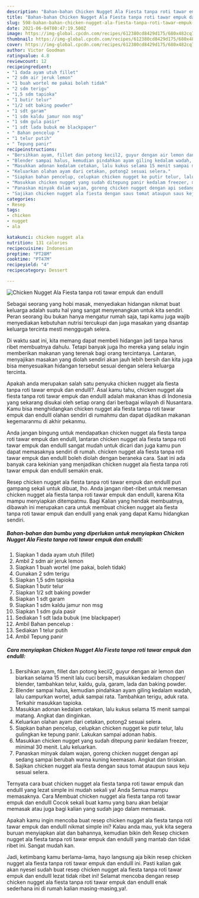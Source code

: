 ```yaml
---
description: "Bahan-bahan Chicken Nugget Ala Fiesta tanpa roti tawar empuk dan endulll yang lezat dan Mudah Dibuat"
title: "Bahan-bahan Chicken Nugget Ala Fiesta tanpa roti tawar empuk dan endulll yang lezat dan Mudah Dibuat"
slug: 598-bahan-bahan-chicken-nugget-ala-fiesta-tanpa-roti-tawar-empuk-dan-endulll-yang-lezat-dan-mudah-dibuat
date: 2021-06-04T00:47:19.500Z
image: https://img-global.cpcdn.com/recipes/612380cd8429d175/680x482cq70/chicken-nugget-ala-fiesta-tanpa-roti-tawar-empuk-dan-endulll-foto-resep-utama.jpg
thumbnail: https://img-global.cpcdn.com/recipes/612380cd8429d175/680x482cq70/chicken-nugget-ala-fiesta-tanpa-roti-tawar-empuk-dan-endulll-foto-resep-utama.jpg
cover: https://img-global.cpcdn.com/recipes/612380cd8429d175/680x482cq70/chicken-nugget-ala-fiesta-tanpa-roti-tawar-empuk-dan-endulll-foto-resep-utama.jpg
author: Victor Goodman
ratingvalue: 4.8
reviewcount: 12
recipeingredient:
- "1 dada ayam utuh fillet"
- "2 sdm air jeruk lemon"
- "1 buah wortel me pakai boleh tidak"
- "2 sdm terigu"
- "1,5 sdm tapioka"
- "1 butir telur"
- "1/2 sdt baking powder"
- "1 sdt garam"
- "1 sdm kaldu jamur non msg"
- "1 sdm gula pasir"
- "1 sdt lada bubuk me blackpaper"
- " Bahan pencelup "
- "1 telur putih"
- " Tepung panir"
recipeinstructions:
- "Bersihkan ayam, fillet dan potong kecil2, guyur dengan air lemon dan biarkan selama 15 menit lalu cuci bersih, masukkan kedalam chopper/ blender, tambahkan telur, kaldu, gula, garam, lada dan baking powder."
- "Blender sampai halus, kemudian pindahkan ayam giling kedalam wadah, lalu campurkan wortel, aduk sampai rata. Tambahkan terigu, aduk rata. Terkahir masukkan tapioka."
- "Masukkan adonan kedalam cetakan, lalu kukus selama 15 menit sampai matang. Angkat dan dinginkan."
- "Keluarkan olahan ayam dari cetakan, potong2 sesuai selera."
- "Siapkan bahan pencelup, celupkan chicken nugget ke putir telur, lalu gulingkan ke tepung panir. Lakukan sampai adonan habis."
- "Masukkan chicken nugget yang sudah ditepung panir kedalam freezer, minimal 30 menit. Lalu keluarkan."
- "Panaskan minyak dalam wajan, goreng chicken nugget dengan api sedang sampai berubah warna kuning keemasan. Angkat dan tiriskan."
- "Sajikan chicken nugget ala fiesta dengan saus tomat ataupun saus keju sesuai selera."
categories:
- Resep
tags:
- chicken
- nugget
- ala

katakunci: chicken nugget ala 
nutrition: 131 calories
recipecuisine: Indonesian
preptime: "PT28M"
cooktime: "PT47M"
recipeyield: "4"
recipecategory: Dessert

---
```



![Chicken Nugget Ala Fiesta tanpa roti tawar empuk dan endulll](https://img-global.cpcdn.com/recipes/612380cd8429d175/680x482cq70/chicken-nugget-ala-fiesta-tanpa-roti-tawar-empuk-dan-endulll-foto-resep-utama.jpg)

Sebagai seorang yang hobi masak, menyediakan hidangan nikmat buat keluarga adalah suatu hal yang sangat menyenangkan untuk kita sendiri. Peran seorang ibu bukan hanya mengatur rumah saja, tapi kamu juga wajib menyediakan kebutuhan nutrisi tercukupi dan juga masakan yang disantap keluarga tercinta mesti menggugah selera.

Di waktu  saat ini, kita memang dapat membeli hidangan jadi tanpa harus ribet membuatnya dahulu. Tetapi banyak juga lho mereka yang selalu ingin memberikan makanan yang terenak bagi orang tercintanya. Lantaran, menyajikan masakan yang diolah sendiri akan jauh lebih bersih dan kita juga bisa menyesuaikan hidangan tersebut sesuai dengan selera keluarga tercinta. 



Apakah anda merupakan salah satu penyuka chicken nugget ala fiesta tanpa roti tawar empuk dan endulll?. Asal kamu tahu, chicken nugget ala fiesta tanpa roti tawar empuk dan endulll adalah makanan khas di Indonesia yang sekarang disukai oleh setiap orang dari berbagai wilayah di Nusantara. Kamu bisa menghidangkan chicken nugget ala fiesta tanpa roti tawar empuk dan endulll olahan sendiri di rumahmu dan dapat dijadikan makanan kegemaranmu di akhir pekanmu.

Anda jangan bingung untuk mendapatkan chicken nugget ala fiesta tanpa roti tawar empuk dan endulll, lantaran chicken nugget ala fiesta tanpa roti tawar empuk dan endulll sangat mudah untuk dicari dan juga kamu pun dapat memasaknya sendiri di rumah. chicken nugget ala fiesta tanpa roti tawar empuk dan endulll boleh diolah dengan beraneka cara. Saat ini ada banyak cara kekinian yang menjadikan chicken nugget ala fiesta tanpa roti tawar empuk dan endulll semakin enak.

Resep chicken nugget ala fiesta tanpa roti tawar empuk dan endulll pun gampang sekali untuk dibuat, lho. Anda jangan ribet-ribet untuk memesan chicken nugget ala fiesta tanpa roti tawar empuk dan endulll, karena Kita mampu menyiapkan ditempatmu. Bagi Kalian yang hendak membuatnya, dibawah ini merupakan cara untuk membuat chicken nugget ala fiesta tanpa roti tawar empuk dan endulll yang enak yang dapat Kamu hidangkan sendiri.

<!--inarticleads1-->

##### Bahan-bahan dan bumbu yang diperlukan untuk menyiapkan Chicken Nugget Ala Fiesta tanpa roti tawar empuk dan endulll:

1. Siapkan 1 dada ayam utuh (fillet)
1. Ambil 2 sdm air jeruk lemon
1. Siapkan 1 buah wortel (me pakai, boleh tidak)
1. Gunakan 2 sdm terigu
1. Siapkan 1,5 sdm tapioka
1. Siapkan 1 butir telur
1. Siapkan 1/2 sdt baking powder
1. Siapkan 1 sdt garam
1. Siapkan 1 sdm kaldu jamur non msg
1. Siapkan 1 sdm gula pasir
1. Sediakan 1 sdt lada bubuk (me blackpaper)
1. Ambil  Bahan pencelup :
1. Sediakan 1 telur putih
1. Ambil  Tepung panir




<!--inarticleads2-->

##### Cara menyiapkan Chicken Nugget Ala Fiesta tanpa roti tawar empuk dan endulll:

1. Bersihkan ayam, fillet dan potong kecil2, guyur dengan air lemon dan biarkan selama 15 menit lalu cuci bersih, masukkan kedalam chopper/ blender, tambahkan telur, kaldu, gula, garam, lada dan baking powder.
1. Blender sampai halus, kemudian pindahkan ayam giling kedalam wadah, lalu campurkan wortel, aduk sampai rata. Tambahkan terigu, aduk rata. Terkahir masukkan tapioka.
1. Masukkan adonan kedalam cetakan, lalu kukus selama 15 menit sampai matang. Angkat dan dinginkan.
1. Keluarkan olahan ayam dari cetakan, potong2 sesuai selera.
1. Siapkan bahan pencelup, celupkan chicken nugget ke putir telur, lalu gulingkan ke tepung panir. Lakukan sampai adonan habis.
1. Masukkan chicken nugget yang sudah ditepung panir kedalam freezer, minimal 30 menit. Lalu keluarkan.
1. Panaskan minyak dalam wajan, goreng chicken nugget dengan api sedang sampai berubah warna kuning keemasan. Angkat dan tiriskan.
1. Sajikan chicken nugget ala fiesta dengan saus tomat ataupun saus keju sesuai selera.




Ternyata cara buat chicken nugget ala fiesta tanpa roti tawar empuk dan endulll yang lezat simple ini mudah sekali ya! Anda Semua mampu memasaknya. Cara Membuat chicken nugget ala fiesta tanpa roti tawar empuk dan endulll Cocok sekali buat kamu yang baru akan belajar memasak atau juga bagi kalian yang sudah jago dalam memasak.

Apakah kamu ingin mencoba buat resep chicken nugget ala fiesta tanpa roti tawar empuk dan endulll nikmat simple ini? Kalau anda mau, yuk kita segera buruan menyiapkan alat dan bahannya, kemudian bikin deh Resep chicken nugget ala fiesta tanpa roti tawar empuk dan endulll yang mantab dan tidak ribet ini. Sangat mudah kan. 

Jadi, ketimbang kamu berlama-lama, hayo langsung aja bikin resep chicken nugget ala fiesta tanpa roti tawar empuk dan endulll ini. Pasti kalian gak akan nyesel sudah buat resep chicken nugget ala fiesta tanpa roti tawar empuk dan endulll lezat tidak ribet ini! Selamat mencoba dengan resep chicken nugget ala fiesta tanpa roti tawar empuk dan endulll enak sederhana ini di rumah kalian masing-masing,ya!.

